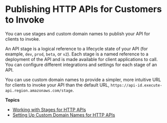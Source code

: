 # Publishing HTTP APIs for Customers to Invoke<a name="http-api-publish"></a>

You can use stages and custom domain names to publish your API for clients to invoke\.

An API stage is a logical reference to a lifecycle state of your API \(for example, `dev`, `prod`, `beta`, or `v2`\)\. Each stage is a named reference to a deployment of the API and is made available for client applications to call\. You can configure different integrations and settings for each stage of an API\.

You can use custom domain names to provide a simpler, more intuitive URL for clients to invoke your API than the default URL, `https://api-id.execute-api.region.amazonaws.com/stage`\.

**Topics**
+ [Working with Stages for HTTP APIs](http-api-stages.md)
+ [Setting Up Custom Domain Names for HTTP APIs](http-api-custom-domain-names.md)
